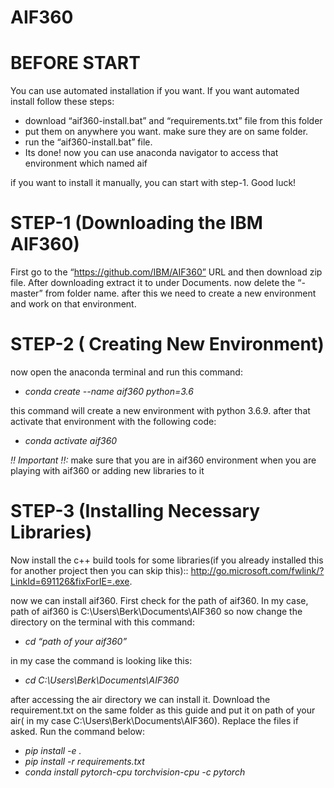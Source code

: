 # AIF360

# BEFORE START
You can use automated installation if you want. If you want automated install follow these steps:
- download “aif360-install.bat” and “requirements.txt” file from this folder
- put them on anywhere you want. make sure they are on same folder.
- run the “aif360-install.bat” file.
- Its done! now you can use anaconda navigator to access that environment which named aif

if you want to install it manually, you can start with step-1. Good luck!

# STEP-1 (Downloading the IBM AIF360)
First go to the “https://github.com/IBM/AIF360” URL and then download zip file. After downloading extract it to under Documents.
now delete the “-master” from folder name.
after this we need to create a new environment and work on that environment.

# STEP-2 ( Creating New Environment)
now open the anaconda terminal and run this command:

- *conda create --name aif360 python=3.6*

this command will create a new environment with python 3.6.9.
after that activate that environment with the following code:
- *conda activate aif360*

*!! Important !!:* make sure that you are in aif360 environment when you are playing with aif360 or adding new libraries to it

# STEP-3 (Installing Necessary Libraries)

Now install the c++ build tools for some libraries(if you already installed this for another project then you can skip this)::
http://go.microsoft.com/fwlink/?LinkId=691126&fixForIE=.exe.

now we can install aif360. First check for the path of aif360. In my case, path of aif360 is C:\Users\Berk\Documents\AIF360
so now change the directory on the terminal with this command:
- *cd “path of your aif360”*

in my case the command is looking like this:
- *cd C:\Users\Berk\Documents\AIF360*

after accessing the air directory we can install it. Download the requirement.txt on the same folder as this guide and put it on path of your air( in my case C:\Users\Berk\Documents\AIF360). Replace the files if asked. Run the command below:

- *pip install -e .*
- *pip install -r requirements.txt*
- *conda install pytorch-cpu torchvision-cpu -c pytorch*




